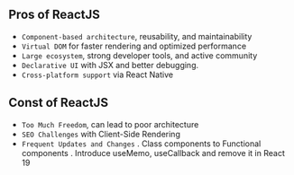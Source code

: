 ## Pros of ReactJS

- `Component-based architecture`, reusability, and maintainability
- `Virtual DOM` for faster rendering and optimized performance
- `Large ecosystem`, strong developer tools, and active community
- `Declarative UI` with JSX and better debugging.
- `Cross-platform support` via React Native

## Const of ReactJS

- `Too Much Freedom`, can lead to poor architecture
- `SEO Challenges` with Client-Side Rendering
- `Frequent Updates and Changes`
  . Class components to Functional components
  . Introduce useMemo, useCallback and remove it in React 19
